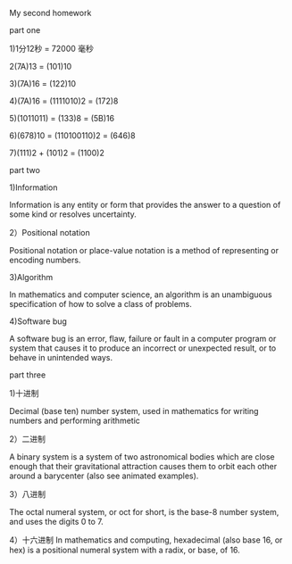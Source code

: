 My second homework  

part one  

1)1分12秒 = 72000 毫秒

2(7A)13 = (101)10  

3)(7A)16 = (122)10

4)(7A)16 = (1111010)2 = (172)8

5)(1011011) = (133)8 = (5B)16

6)(678)10 = (110100110)2 = (646)8

7)(111)2 + (101)2 = (1100)2  

part two

1)Information  

Information is any entity or form that provides the answer to a 
question of some kind or resolves uncertainty.     
  

2）Positional notation

Positional notation or place-value notation is a method of 
representing or encoding numbers.


3)Algorithm

In mathematics and computer science, an algorithm  is an unambiguous 
specification of how to solve a class of problems. 


4)Software bug

A software bug is an error, flaw, failure or fault in a computer
 program or system that causes it to produce an incorrect or unexpected
  result, or to behave in unintended ways.



part three 

1)十进制

Decimal (base ten) number system, used in mathematics for writing
 numbers and performing arithmetic

2）二进制

A binary system is a system of two astronomical bodies which are close 
enough that their gravitational attraction causes them to orbit each
 other around a barycenter (also see animated examples). 

3）八进制

The octal numeral system, or oct for short, is the base-8 number system, 
and uses the digits 0 to 7.

4）十六进制
In mathematics and computing, hexadecimal (also base 16, or hex) is a 
positional numeral system with a radix, or base, of 16. 
